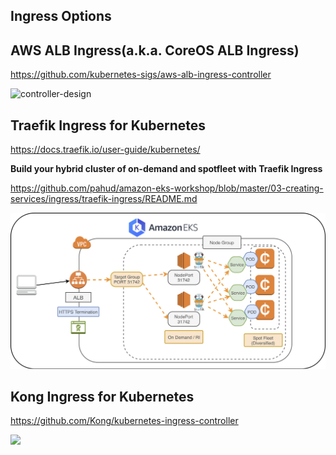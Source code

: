 ## Ingress Options



## AWS ALB Ingress(a.k.a. CoreOS ALB Ingress)

https://github.com/kubernetes-sigs/aws-alb-ingress-controller



![controller-design](https://github.com/kubernetes-sigs/aws-alb-ingress-controller/raw/master/docs/imgs/controller-design.png)





## Traefik Ingress for Kubernetes

https://docs.traefik.io/user-guide/kubernetes/



**Build your hybrid cluster of on-demand and spotfleet with Traefik Ingress**

https://github.com/pahud/amazon-eks-workshop/blob/master/03-creating-services/ingress/traefik-ingress/README.md

![](ingress/traefik-ingress/images/EKS-Traefik-Ingress.png)



## Kong Ingress for Kubernetes

https://github.com/Kong/kubernetes-ingress-controller

![](https://raw.github.com/Kong/kubernetes-ingress-controller/master/docs/images/deployment.png)







